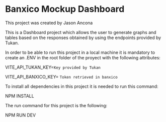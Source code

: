 
# Banxico Mockup Dashboard

This project was created by Jason Ancona


This is a Dashboard project which allows the user to generate graphs and tables based on the responses obtained by using the endpoints provided by Tukan. 

In order to be able to run this project in a local machine it is mandatory to create an .ENV in the root folder of the proyect with the following attributes:

VITE_API_TUKAN_KEY=`Key provided by Tukan`

VITE_API_BANXICO_KEY= `Token retrieved in banxico`

To install all dependencies in this project it is needed to run this command:

 NPM INSTALL

The run command for this project is the following:
 
 NPM RUN DEV



